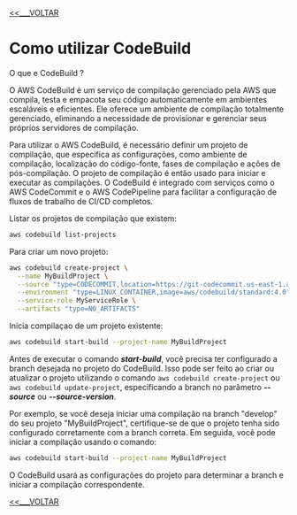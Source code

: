 [<<___VOLTAR](../README.md)

# Como utilizar CodeBuild

O que e CodeBuild ?

O AWS CodeBuild é um serviço de compilação gerenciado pela AWS que compila, testa e empacota 
seu código automaticamente em ambientes escaláveis e eficientes. Ele oferece um ambiente de 
compilação totalmente gerenciado, eliminando a necessidade de provisionar e gerenciar 
seus próprios servidores de compilação.

Para utilizar o AWS CodeBuild, é necessário definir um projeto de compilação, que especifica 
as configurações, como ambiente de compilação, localização do código-fonte, fases de 
compilação e ações de pós-compilação. O projeto de compilação é então usado para iniciar e 
executar as compilações. O CodeBuild é integrado com serviços como o AWS CodeCommit e o 
AWS CodePipeline para facilitar a configuração de fluxos de trabalho de CI/CD completos.

Listar os projetos de compilação que existem:

```bash
aws codebuild list-projects
```

Para criar um novo projeto:

```bash
aws codebuild create-project \
  --name MyBuildProject \
  --source "type=CODECOMMIT,location=https://git-codecommit.us-east-1.amazonaws.com/v1/repos/MyRepository,sourceVersion=branch-name" \
  --environment "type=LINUX_CONTAINER,image=aws/codebuild/standard:4.0" \
  --service-role MyServiceRole \
  --artifacts "type=NO_ARTIFACTS"
```
Inicia compilaçao de um projeto existente:

```bash
aws codebuild start-build --project-name MyBuildProject
```

Antes de executar o comando ***start-build***, você precisa ter configurado a branch desejada no
projeto do CodeBuild. Isso pode ser feito ao criar ou atualizar o projeto utilizando o comando 
``aws codebuild create-project`` ou ``aws codebuild update-project``, especificando a branch no 
parâmetro ***--source*** ou ***--source-version***.

Por exemplo, se você deseja iniciar uma compilação na branch "develop" do seu projeto 
"MyBuildProject", certifique-se de que o projeto tenha sido configurado corretamente com a 
branch correta. Em seguida, você pode iniciar a compilação usando o comando:

```bash
aws codebuild start-build --project-name MyBuildProject
```

O CodeBuild usará as configurações do projeto para determinar a branch e iniciar a 
compilação correspondente.

[<<___VOLTAR](../README.md)